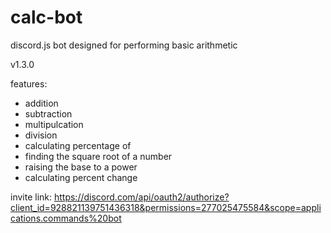 # calc-bot
discord.js bot designed for performing basic arithmetic

v1.3.0

features:
- addition
- subtraction
- multipulcation
- division
- calculating percentage of
- finding the square root of a number
- raising the base to a power
- calculating percent change  

invite link:
https://discord.com/api/oauth2/authorize?client_id=928821139751436318&permissions=277025475584&scope=applications.commands%20bot

